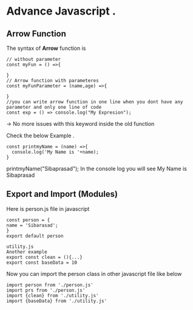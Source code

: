 # Advance Javascript . 
  
## Arrow Function 
The syntax of **Arrow** function is  

``` 
// without parameter
const myFun = () =>{

}  
// Arrow function with parameteres 
const myFunParameter = (name,age) =>{

} 
//you can write arrow function in one line when you dont have any parameter and only one line of code  
const exp = () => console.log("My Expresion");

```   
-> No more issues with this keyword inside the old function  
  
Check the below Example . 
``` 
const printmyName = (name) =>{
  console.log('My Name is '+name);
} 
```  
printmyName("Sibaprasad");
In the console log you will see My Name is Sibaprasad  
  
## Export and Import (Modules)  
Here is person.js file in javascript  
``` 
const person = {
name = 'Sibarasad';
}
export default person  
```   
  
```  
utility.js
Another example  
export const clean = (){...}
export const baseData = 10
```  
Now you can import the person class in other javascript file like below  
```  
import person from './person.js'  
import prs from './person.js'
import {clean} from './utility.js'
import {baseData} from './utility.js'
```  

  
  
